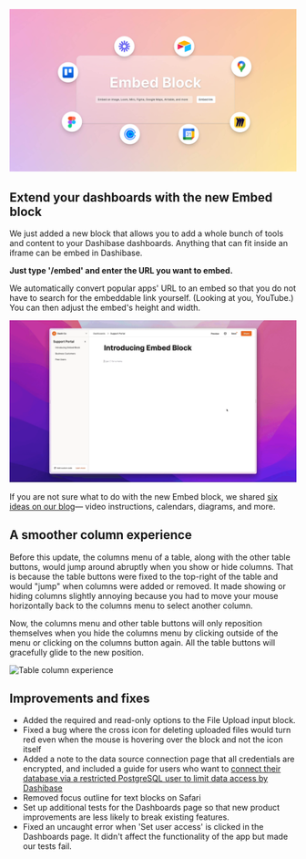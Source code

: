 ![Introducing Embed block](../assets/embed-block.jpg)

## Extend your dashboards with the new Embed block

We just added a new block that allows you to add a whole bunch of tools and content to your Dashibase dashboards. Anything that can fit inside an iframe can be embed in Dashibase. 

**Just type '/embed' and enter the URL you want to embed.**

We automatically convert popular apps' URL to an embed so that you do not have to search for the embeddable link yourself. (Looking at you, YouTube.) You can then adjust the embed's height and width. 

![Embed block](../assets/embed-block-recording.gif)

If you are not sure what to do with the new Embed block, we shared [six ideas on our blog](https://dev-451.dashibase.com/blog/embed-block/)— video instructions, calendars, diagrams, and more.

## A smoother column experience

Before this update, the columns menu of a table, along with the other table buttons, would jump around abruptly when you show or hide columns. That is because the table buttons were fixed to the top-right of the table and would "jump" when columns were added or removed. It made showing or hiding columns slightly annoying because you had to move your mouse horizontally back to the columns menu to select another column.

Now, the columns menu and other table buttons will only reposition themselves when you hide the columns menu by clicking outside of the menu or clicking on the columns button again. All the table buttons will gracefully glide to the new position. 

![Table column experience](../assets/table-column-experience.gif)

## Improvements and fixes

- Added the required and read-only options to the File Upload input block. 
- Fixed a bug where the cross icon for deleting uploaded files would turn red even when the mouse is hovering over the block and not the icon itself
- Added a note to the data source connection page that all credentials are encrypted, and included a guide for users who want to [connect their database via a restricted PostgreSQL user to limit data access by Dashibase](https://dashibase.com/blog/restricted-postgresql-user/)
- Removed focus outline for text blocks on Safari
- Set up additional tests for the Dashboards page so that new product improvements are less likely to break existing features.
- Fixed an uncaught error when 'Set user access' is clicked in the Dashboards page. It didn't affect the functionality of the app but made our tests fail. 
